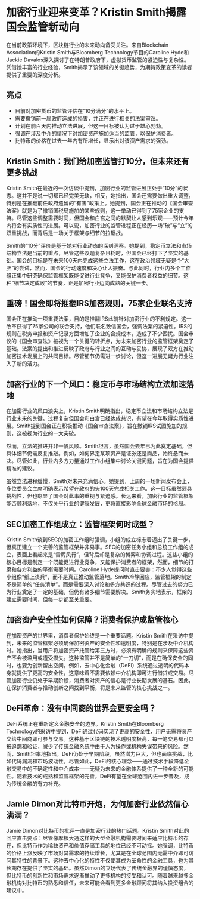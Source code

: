 # 加密行业迎来变革？Kristin Smith揭露国会监管新动向

在当前政策环境下，区块链行业的未来动向备受关注。来自Blockchain Association的Kristin Smith与Bloomberg Technology节目的Caroline Hyde和Jackie Davalos深入探讨了在特朗普政府下，虚拟货币监管的紧迫性与复杂性。凭借她丰富的行业经验，Smith揭示了该领域的关键趋势，为期待政策变革的读者提供了重要的深度分析。

## 亮点
- 目前对加密货币的监管评估在“10分满分”的水平上。
- 需要撤销前一届政府造成的损害，并正在进行相关的法案审议。
- 计划在前百天内推动立法进展，但这一目标被认为过于雄心勃勃。
- 强调在涉及中介的情况下对加密资产施加适当的监管，以保护消费者。
- 比特币的价格在过去一年内有所增长，显示出对该资产需求的强劲。

## Kristin Smith：我们给加密监管打10分，但未来还有更多挑战
Kristin Smith在最近的一次访谈中提到，加密行业的监管进展正处于“10分”的状态。这并不是说一切都已经完美无缺，相反，她指出，国会还需要做出重大调整，特别是在推翻前任政府遗留的“有害”政策上。她提到，国会正在推动的《国会审查法案》就是为了撤销国税局施加的某些规则，这一举动已得到了75家企业的支持。尽管这些调整需要时间，但国会和白宫之间的默契让人感到乐观——预计今年内将会有实质性的进展。可以说，加密行业的监管进程正在经历一场“破”与“立”的双重挑战，而背后是一场关于框架与细节的拉锯战。

Smith的“10分”评价是基于她对行业动态的深刻洞察。她提到，稳定币立法和市场结构立法是当前的重点，尽管这些议题复杂且耗时，但国会已经打下了坚实的基础。国会的目标是在未来100天内完成这些立法工作，这在政治领域无疑是个“大胆”的尝试，然而，国会的行动速度和决心让人振奋。与此同时，行业内多个工作组正集中研究确保监管框架既能促进行业竞争，又能保护消费者权益的细节。这种“细节决定成败”的节奏，正是加密行业迈向成熟的关键一步。

## 重磅！国会即将推翻IRS加密规则，75家企业联名支持
国会正在推动一项重要法案，目的是推翻IRS此前针对加密行业的不利规定。这一改革获得了75家公司的联合支持，他们联名致信国会，强调法案的紧迫性。IRS的规则在税务申报和资产记录方面增加了企业的合规成本，造成了不少困扰。国会审议的《国会审查法》被视为一个关键的转折点，为未来加密行业的监管框架奠定了基础。法案的提出和推进反映了政府与行业之间的互动与妥协，展现了双方在推动加密技术发展上的共同目标。尽管细节仍需进一步讨论，但这一进展无疑为行业注入了新的活力。

## 加密行业的下一个风口：稳定币与市场结构立法加速落地
在加密行业的风口浪尖上，Kristin Smith明确指出，稳定币立法和市场结构立法是行业未来的关键。过程复杂但国会和白宫已经达成共识，有望在今年取得实质性进展。Smith提到国会正在积极推动《国会审查法案》，旨在撤销IRS试图施加的规则，这被视为行业的一大突破。

然而，立法的推进并非一帆风顺。Smith坦言，虽然国会去年已为此奠定基础，但具体细节仍需反复推敲。例如，如何界定某项资产是证券还是商品，始终悬而未决。尽管如此，行业内多方力量通过工作小组集中讨论关键问题，旨在为国会提供精准的建议。

虽然立法进程缓慢，Smith对未来充满信心。她提到，上周的一场新闻发布会上，多位委员会主席明确表示希望在政府的头100天完成相关工作。这一目标虽然颇具挑战性，但也彰显了国会对此事的重视与紧迫感。长远来看，加密行业的监管框架能否顺利落地，不仅关乎行业的健康发展，更将直接影响全球金融市场的格局。

## SEC加密工作组成立：监管框架何时成型？
Kristin Smith谈到SEC的加密工作组时强调，小组的成立标志着迈出了关键一步，但真正建立一个完善的监管框架并非易事。SEC的加密任务小组和总统工作组的成立，表面上看起来是“雷厉风行”，但背后却是复杂的博弈和协调过程。这些小组的核心目标是制定一个既能促进行业竞争，又能保护消费者的框架，然而，细节的打磨和各方利益的平衡需要时间。Caroline Hyde提问时直击要害：不少人觉得这些小组像“纸上谈兵”，而不是真正推动监管落地。Smith冷静回应，监管框架的制定不是简单的“任务清单”，而是需要深入讨论和多方共识的过程。尽管过去的努力已为行业奠定了一定的基础，但仍有诸多细节需要解决。Smith务实地表示，框架的建立需要时间，但每一步都至关重要。

## 加密资产安全性如何保障？消费者保护成监管核心
在加密资产的世界里，消费者保护始终是一个重要话题。Kristin Smith在采访中提到，未来的监管框架必须确保加密资产的安全性和透明度，特别是在涉及中介机构时。她指出，当用户将加密资产托管给第三方时，必须有明确的规则来保障这些资产不会被滥用或遭受损失。这种监管并不是简单的“一刀切”，而是在确保安全的同时，也要为创新留出空间。例如，去中心化金融（DeFi）系统通过透明的代码本身就提供了更高的安全性，这意味着不需要依赖中介机构即可进行借贷或交易。尽管加密行业仍处于早期阶段，消费者对资产的信心是行业长期发展的基石。因此，在保护消费者与推动创新之间找到平衡，将是未来监管的核心挑战之一。

## DeFi革命：没有中间商的世界会更安全吗？
DeFi系统正在重新定义金融安全的边界。Kristin Smith在Bloomberg Technology的采访中提到，DeFi通过代码实现了更高的安全性，用户无需将资产交给中间商即可参与交易。这种基于区块链的技术透明度极高，每一笔交易都可以被追踪和验证，减少了传统金融系统中由于人为操作或机构失误带来的风险。然而，Smith坦率地指出，DeFi仍处于早期阶段，虽然潜力巨大，但也面临挑战，比如代码漏洞和市场波动性。尽管如此，DeFi的核心理念——通过技术手段降低金融交易中的不确定性和中介成本——无疑为未来的金融体系提供了一种全新的可能性。随着技术的成熟和监管框架的完善，DeFi有望在全球范围内进一步普及，成为传统金融的有力补充。

## Jamie Dimon对比特币开炮，为何加密行业依然信心满满？
Jamie Dimon对比特币的批评一直是加密行业的热门话题。Kristin Smith对此的回应直击要点：尽管像摩根大通这样的大型金融机构需要时间来适应比特币的存在，但比特币作为稀缺资产和价值存储工具的地位已经不可动摇。她强调，比特币的价格上涨反映了市场对其需求的持续增长，尤其是在全球范围内无需中介即可访问其特性的背景下。这种去中心化的特性不仅使其成为革命性的金融工具，也为其长期存在提供了坚实的基础。虽然Dimon的立场代表了传统金融界的谨慎态度，但比特币的创新性和市场需求逐渐推动了更多机构的接受和认可。随着越来越多金融机构对比特币的熟悉和信任，未来可能会看到更多金融顾问将其纳入投资组合的建议中。